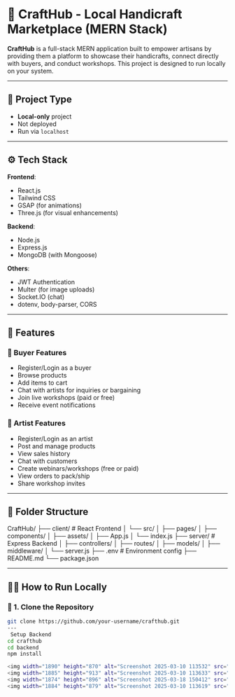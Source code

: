 # 🧵 CraftHub - Local Handicraft Marketplace (MERN Stack)

**CraftHub** is a full-stack MERN application built to empower artisans by providing them a platform to showcase their handicrafts, connect directly with buyers, and conduct workshops. This project is designed to run locally on your system.

---

## 📌 Project Type
- **Local-only** project
- Not deployed
- Run via `localhost`

---

## ⚙️ Tech Stack

**Frontend**:
- React.js
- Tailwind CSS
- GSAP (for animations)
- Three.js (for visual enhancements)

**Backend**:
- Node.js
- Express.js
- MongoDB (with Mongoose)

**Others**:
- JWT Authentication
- Multer (for image uploads)
- Socket.IO (chat)
- dotenv, body-parser, CORS

---

## 🎯 Features

### 👥 Buyer Features
- Register/Login as a buyer
- Browse products
- Add items to cart
- Chat with artists for inquiries or bargaining
- Join live workshops (paid or free)
- Receive event notifications

### 🎨 Artist Features
- Register/Login as an artist
- Post and manage products
- View sales history
- Chat with customers
- Create webinars/workshops (free or paid)
- View orders to pack/ship
- Share workshop invites

---

## 📂 Folder Structure

CraftHub/
├── client/ # React Frontend
│ └── src/
│ ├── pages/
│ ├── components/
│ ├── assets/
│ ├── App.js
│ └── index.js
├── server/ # Express Backend
│ ├── controllers/
│ ├── routes/
│ ├── models/
│ ├── middleware/
│ └── server.js
├── .env # Environment config
├── README.md
└── package.json

---

## 🧑‍💻 How to Run Locally

### 🔹 1. Clone the Repository
```bash
git clone https://github.com/your-username/crafthub.git
---
 Setup Backend
cd crafthub
cd backend
npm install

<img width="1890" height="870" alt="Screenshot 2025-03-10 113532" src="https://github.com/user-attachments/assets/906cc921-4374-465f-889a-06af28299532" />
<img width="1885" height="913" alt="Screenshot 2025-03-10 113633" src="https://github.com/user-attachments/assets/bed57480-5fc3-4d98-a14d-42203fa2fdbd" />
<img width="1874" height="896" alt="Screenshot 2025-03-18 150412" src="https://github.com/user-attachments/assets/be894c3a-d54f-4c34-9105-09a6df4663f8" />
<img width="1884" height="879" alt="Screenshot 2025-03-10 113619" src="https://github.com/user-attachments/assets/9d245317-d040-479a-9e55-bc0047a62e73" />



